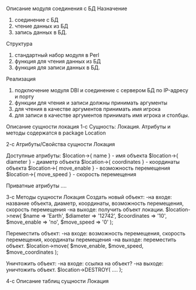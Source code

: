 Описание модуля соединения с БД
Назначение
1. соединение с БД
2. чтение данных из БД
3. запись данных в БД.

Структура
1. стандартный набор модуля в Perl
2. функция для чтения данных из БД
3. функция для записи данных в БД.

Реализация
1. подключение модуля DBI и соединение с сервером БД по IP-адресу и порту
2. функции для чтения и записи должны принимать аргументы
  1. для чтения в качестве аргументов принимать имя игрока
  2. для записи в качестве аргументов принимать имя игрока и столбцы.


Описание сущности локация
1-с Сущность: Локация. Атрибуты и методы содержатся в package Location

2-с Атрибуты/Свойства сущности Локация

Доступные атрибуты:
$location->{ name } - имя объекта
$location->{ diameter } - диаметр объекта
$location->{ coordinates } - координаты объекта
$location->{ move_enable } - возможность перемещения
$location->{ move_speed } - скорость перемещения

Приватные атрибуты
....

3-с Методы сущности Локация
Cоздать новый объект:
-на входе: название объекта, диаметр, координаты, возможность перемещения, скорость перемещения
-на выходе: получить объект локации.
$location->new( $name => 'Earth', $diameter => '12742', $coordinates => '10', $move_enable => 'no', $move_speed => '0' );

Переместить объект:
-на входе: возможность перемещения, скорость перемещения, координаты перемещения
-на выходе: переместить объект.
$location->move( $move_enable, $move_speed, $move_coordinates );

Уничтожить объект:
-на входе: ссылка на объект?
-на выходе: уничтожить объект.
$location->DESTROY( .... );

4-с Описание таблиц сущности Локация